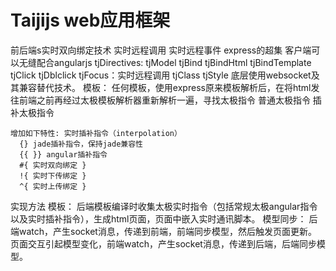 # Taijijs web应用框架
  前后端s实时双向绑定技术
  实时远程调用
  实时远程事件
  express的超集
  客户端可以无缝配合angularjs
    tjDirectives:
      tjModel tjBind tjBindHtml tjBindTemplate
      tjClick tjDblclick tjFocus：实时远程调用
      tjClass tjStyle
  底层使用websocket及其兼容替代技术。
  模板：
    任何模板，使用express原来模板解析后，在将html发往前端之前再经过太极模板解析器重新解析一遍，寻找太极指令
    普通太极指令
    插补太极指令

    增加如下特性: 实时插补指令（interpolation）
      {} jade插补指令，保持jade兼容性
      {{ }} angular插补指令
      #{ 实时双向绑定 }
      !{ 实时下传绑定 }
      ^{ 实时上传绑定 }


实现方法
  模板：
    后端模板编译时收集太极实时指令（包括常规太极angular指令以及实时插补指令），生成html页面，页面中嵌入实时通讯脚本。
  模型同步：
    后端watch，产生socket消息，传递到前端，前端同步模型，然后触发页面更新。
    页面交互引起模型变化，前端watch，产生socket消息，传递到后端，后端同步模型。
